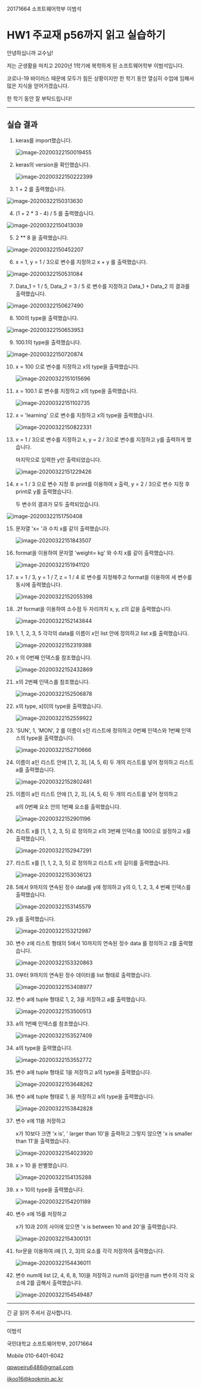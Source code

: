 20171664 소프트웨어학부 이범석



# HW1 주교재 p56까지 읽고 실습하기

안녕하십니까 교수님!

저는 군생활을 마치고 2020년 1학기에 복학하게 된 소프트웨어학부 이범석입니다. 

코로나-19 바이러스 때문에 모두가 힘든 상황이지만 한 학기 동안 열심히 수업에 임해서 많은 지식을 얻어가겠습니다.

한 학기 동안 잘 부탁드립니다!

------



## 실습 결과

1. keras를 import했습니다.

   ![image-20200322150019455](/home/leebumseok/.config/Typora/typora-user-images/image-20200322150019455.png)

2. keras의 version을 확인했습니다.

   ![image-20200322150222399](/home/leebumseok/.config/Typora/typora-user-images/image-20200322150222399.png)

3. 1 + 2 를 출력했습니다.

![image-20200322150313630](/home/leebumseok/.config/Typora/typora-user-images/image-20200322150313630.png)

4. (1 + 2 * 3 - 4) / 5 를 출력했습니다.

![image-20200322150413039](/home/leebumseok/.config/Typora/typora-user-images/image-20200322150413039.png)

5. 2 ** 8 을 출력했습니다.

![image-20200322150452207](/home/leebumseok/.config/Typora/typora-user-images/image-20200322150452207.png)

6. x = 1, y = 1 / 3으로 변수를 지정하고 x + y 를 출력했습니다.

![image-20200322150531084](/home/leebumseok/.config/Typora/typora-user-images/image-20200322150531084.png)

7. Data_1 = 1 / 5, Data_2 = 3 / 5 로 변수를 지정하고 Data_1 + Data_2 의 결과를 출력했습니다.

![image-20200322150627490](/home/leebumseok/.config/Typora/typora-user-images/image-20200322150627490.png)

8. 100의 type을 출력했습니다.

![image-20200322150653953](/home/leebumseok/.config/Typora/typora-user-images/image-20200322150653953.png)

9. 100.1의 type을 출력했습니다.

![image-20200322150720874](/home/leebumseok/.config/Typora/typora-user-images/image-20200322150720874.png)

10. x = 100 으로 변수를 지정하고 x의 type을 출력했습니다.

    ![image-20200322151015696](/home/leebumseok/.config/Typora/typora-user-images/image-20200322151015696.png)

11. x = 100.1 로 변수를 지정하고 x의 type을 출력했습니다.

    ![image-20200322151102735](/home/leebumseok/.config/Typora/typora-user-images/image-20200322151102735.png)

12. x = 'learning' 으로 변수를 지정하고 x의 type을 출력했습니다.

    ![image-20200322150822331](/home/leebumseok/.config/Typora/typora-user-images/image-20200322150822331.png)

13. x = 1 / 3으로 변수를 지정하고 x, y = 2 / 3으로 변수를 지정하고 y를 출력하게 했습니다.

    마지막으로 입력한 y만 출력되었습니다.

    ![image-20200322151229426](/home/leebumseok/.config/Typora/typora-user-images/image-20200322151229426.png)

14. x = 1 / 3 으로 변수 지정 후 print를 이용하여 x 출력, y = 2 / 3으로 변수 지정 후 print로 y를 출력했습니다.

    두 변수의 결과가 모두 출력되었습니다.

![image-20200322151750408](/home/leebumseok/.config/Typora/typora-user-images/image-20200322151750408.png)

15. 문자열 'x= '과 수치 x를 같이 출력했습니다.

    ![image-20200322151843507](/home/leebumseok/.config/Typora/typora-user-images/image-20200322151843507.png)

16. format을 이용하여 문자열 'weight= kg' 와 수치 x를 같이 출력했습니다.

    ![image-20200322151941120](/home/leebumseok/.config/Typora/typora-user-images/image-20200322151941120.png)

17. x = 1 / 3, y = 1 / 7, z = 1 / 4 로 변수를 지정해주고 format을 이용하여 세 변수를 동시에 출력했습니다.

    ![image-20200322152055398](/home/leebumseok/.config/Typora/typora-user-images/image-20200322152055398.png)

18. .2f format을 이용하여 소수점 두 자리까지 x, y, z의 값을 출력했습니다.

    ![image-20200322152143844](/home/leebumseok/.config/Typora/typora-user-images/image-20200322152143844.png)

19. 1, 1, 2, 3, 5 각각의 data를 이름이 x인 list 안에 정의하고 list x를 출력했습니다.

    ![image-20200322152319388](/home/leebumseok/.config/Typora/typora-user-images/image-20200322152319388.png)

20. x 의 0번째 인덱스를 참조했습니다.

    ![image-20200322152432869](/home/leebumseok/.config/Typora/typora-user-images/image-20200322152432869.png)

21. x의 2번째 인덱스를 참조했습니다.

    ![image-20200322152506878](/home/leebumseok/.config/Typora/typora-user-images/image-20200322152506878.png)

22. x의 type, x[0]의 type을 출력했습니다.

    ![image-20200322152559922](/home/leebumseok/.config/Typora/typora-user-images/image-20200322152559922.png)

23. 'SUN', 1, 'MON', 2 를 이름이 s인 리스트에 정의하고 0번째 인덱스와 1번째 인덱스의 type을 출력했습니다.

    ![image-20200322152710666](/home/leebumseok/.config/Typora/typora-user-images/image-20200322152710666.png)

24. 이름이 a인 리스트 안에 [1, 2, 3], [4, 5, 6] 두 개의 리스트를 넣어 정의하고 리스트 a를 출력했습니다.

    ![image-20200322152802481](/home/leebumseok/.config/Typora/typora-user-images/image-20200322152802481.png)

25. 이름이 a인 리스트 안에 [1, 2, 3], [4, 5, 6] 두 개의 리스트를 넣어 정의하고 

    a의 0번째 요소 안의 1번째 요소를 출력했습니다.

    ![image-20200322152901196](/home/leebumseok/.config/Typora/typora-user-images/image-20200322152901196.png)

26. 리스트 x를 [1, 1, 2, 3, 5] 로 정의하고 x의 3번째 인덱스를 100으로 설정하고 x를 출력했습니다.

    ![image-20200322152947291](/home/leebumseok/.config/Typora/typora-user-images/image-20200322152947291.png)

27. 리스트 x를 [1, 1, 2, 3, 5] 로 정의하고 리스트 x의 길이를 출력했습니다.

    ![image-20200322153036123](/home/leebumseok/.config/Typora/typora-user-images/image-20200322153036123.png)

28. 5에서 9까지의 연속된 정수 data를 y에 정의하고 y의 0, 1, 2, 3, 4 번째 인덱스를 출력했습니다.

    ![image-20200322153145579](/home/leebumseok/.config/Typora/typora-user-images/image-20200322153145579.png)

29. y를 출력했습니다.

    ![image-20200322153212987](/home/leebumseok/.config/Typora/typora-user-images/image-20200322153212987.png)

30. 변수 z에 리스트 형태의 5에서 10까지의 연속된 정수 data 를 정의하고 z를 출력했습니다.

    ![image-20200322153320863](/home/leebumseok/.config/Typora/typora-user-images/image-20200322153320863.png)

31. 0부터 9까지의 연속된 정수 데이터를 list 형태로 출력했습니다.

    ![image-20200322153408977](/home/leebumseok/.config/Typora/typora-user-images/image-20200322153408977.png)

32. 변수 a에 tuple 형태로 1, 2, 3을 저장하고 a를 출력했습니다.

    ![image-20200322153500513](/home/leebumseok/.config/Typora/typora-user-images/image-20200322153500513.png)

33. a의 1번째 인덱스를 참조했습니다.

    ![image-20200322153527409](/home/leebumseok/.config/Typora/typora-user-images/image-20200322153527409.png)

34. a의 type을 출력했습니다.

    ![image-20200322153552772](/home/leebumseok/.config/Typora/typora-user-images/image-20200322153552772.png)

35. 변수 a에 tuple 형태로 1을 저장하고 a의 type을 출력했습니다.

    ![image-20200322153648262](/home/leebumseok/.config/Typora/typora-user-images/image-20200322153648262.png)

36. 변수 a에 tuple 형태로 1, 을 저장하고 a의 type을 출력했습니다.

    ![image-20200322153842828](/home/leebumseok/.config/Typora/typora-user-images/image-20200322153842828.png)

37. 변수 x에 11을 저장하고 

    x가 10보다 크면 'x is', '    larger than 10'을 출력하고 그렇지 않으면 'x is smaller than 11'을 출력했습니다.

    ![image-20200322154023920](/home/leebumseok/.config/Typora/typora-user-images/image-20200322154023920.png)

38. x > 10 을 판별했습니다.

    ![image-20200322154135288](/home/leebumseok/.config/Typora/typora-user-images/image-20200322154135288.png)

39. x > 10의 type을 출력했습니다.

    ![image-20200322154201189](/home/leebumseok/.config/Typora/typora-user-images/image-20200322154201189.png)

40. 변수 x에 15를 저장하고

    x가 10과 20의 사이에 있으면 'x is between 10 and 20'을 출력했습니다.

    ![image-20200322154300131](/home/leebumseok/.config/Typora/typora-user-images/image-20200322154300131.png)

41. for문을 이용하여 i에 [1, 2, 3]의 요소를 각각 저장하여 출력했습니다.

    ![image-20200322154436011](/home/leebumseok/.config/Typora/typora-user-images/image-20200322154436011.png)

42. 변수 num에 list [2, 4, 6, 8, 10]을 저장하고 num의 길이만큼 num 변수의 각각 요소에 2를 곱해서 출력했습니다.

    ![image-20200322154549487](/home/leebumseok/.config/Typora/typora-user-images/image-20200322154549487.png)

------



긴 글 읽어 주셔서 감사합니다.



------

이범석

국민대학교 소프트웨어학부, 20171664

Mobile 010-6401-6042

qpwoeiru6486@gmail.com

ijkoo16@kookmin.ac.kr